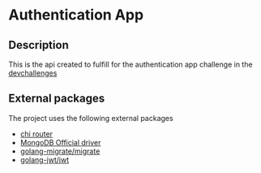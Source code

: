 # Authentication App

## Description
This is the api created to fulfill for the authentication app challenge in the [devchallenges](hhtp://devchallenges.io)

## External packages
The project uses the following external packages

- [chi router](https://go-chi.io/#/README)
- [MongoDB Official driver](https://github.com/mongodb/mongo-go-driver)
- [golang-migrate/migrate](https://github.com/golang-migrate/migrate/blob/master/GETTING_STARTED.md)
- [golang-jwt/jwt](https://github.com/golang-jwt/jwt)
